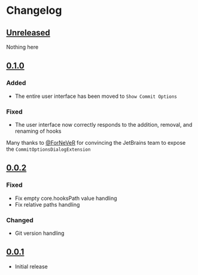 <!-- Keep a Changelog guide -> https://keepachangelog.com -->

# Changelog

## [Unreleased]
Nothing here

## [0.1.0]
### Added
- The entire user interface has been moved to `Show Commit Options`

### Fixed
- The user interface now correctly responds to the addition, removal, and renaming of hooks

Many thanks to [@ForNeVeR](https://github.com/ForNeVeR) for convincing the JetBrains team to expose the `CommitOptionsDialogExtension`

## [0.0.2]
### Fixed
- Fix empty core.hooksPath value handling
- Fix relative paths handling

### Changed
- Git version handling

## [0.0.1]
- Initial release

[0.0.1]: https://github.com/ForNeVeR/Todosaurus/commits/v0.0.1
[0.0.2]: https://github.com/ForNeVeR/Todosaurus/commits/v0.0.1...v0.0.2
[0.1.0]: https://github.com/ForNeVeR/Todosaurus/commits/v0.0.2...v0.1.0
[Unreleased]: https://github.com/ForNeVeR/Todosaurus/compare/v0.1.0...HEAD